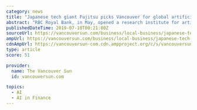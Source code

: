 ```yaml
---
category: news
title: "Japanese tech giant Fujitsu picks Vancouver for global artificial intelligence HQ"
abstract: "RBC Royal Bank, in May, opened a research institute for artificial intelligence under the name Borealis AI, with around 90 researchers and employees including 30 at its office in Yaletown."
publishedDateTime: 2019-07-10T00:21:00Z
sourceUrl: https://vancouversun.com/business/local-business/japanese-tech-giant-fujitsu-picks-vancouver-for-global-artificial-intelligence-hq
ampUrl: https://vancouversun.com/business/local-business/japanese-tech-giant-fujitsu-picks-vancouver-for-global-artificial-intelligence-hq/amp
cdnAmpUrl: https://vancouversun-com.cdn.ampproject.org/c/s/vancouversun.com/business/local-business/japanese-tech-giant-fujitsu-picks-vancouver-for-global-artificial-intelligence-hq/amp
type: article
score: 51

provider:
  name: The Vancouver Sun
  id: vancouversun.com

topics:
  - AI
  - AI in Finance
---
```

